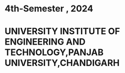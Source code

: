 # 4th-Semester , 2024
# UNIVERSITY INSTITUTE OF ENGINEERING AND TECHNOLOGY,PANJAB UNIVERSITY,CHANDIGARH
